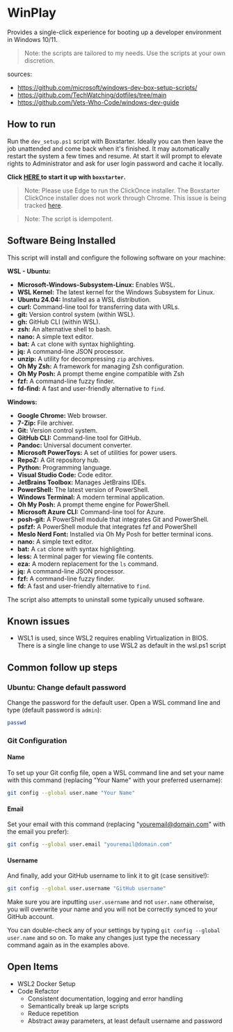 # WinPlay

Provides a single-click experience for booting up a developer environment in Windows 10/11.
> Note: the scripts are tailored to my needs. Use the scripts at your own discretion.

sources:
* https://github.com/microsoft/windows-dev-box-setup-scripts/
* https://github.com/TechWatching/dotfiles/tree/main
* https://github.com/Vets-Who-Code/windows-dev-guide

## How to run

Run the `dev_setup.ps1` script with Boxstarter. Ideally you can then leave the job unattended and come back when it's finished. It may automatically restart the system a few times and resume. At start it will prompt to elevate rights to Administrator and ask for user login password and cache it locally.

**Click <a href='http://boxstarter.org/package/url?https://raw.githubusercontent.com/predragstefanovic/winplay/main/dev_setup.ps1'> HERE </a> to start it up with `boxstarter`.** 

> Note: Please use Edge to run the ClickOnce installer. The Boxstarter ClickOnce installer does not work through Chrome. This issue is being tracked [here](https://github.com/chocolatey/boxstarter/issues/345).

> Note: The script is idempotent.

## Software Being Installed

This script will install and configure the following software on your machine:

**WSL - Ubuntu:**
*   **Microsoft-Windows-Subsystem-Linux:** Enables WSL.
*   **WSL Kernel:** The latest kernel for the Windows Subsystem for Linux.
*   **Ubuntu 24.04:** Installed as a WSL distribution.
*   **curl:** Command-line tool for transferring data with URLs.
*   **git:** Version control system (within WSL).
*   **gh:** GitHub CLI (within WSL).
*   **zsh:** An alternative shell to bash.
*   **nano:** A simple text editor.
*   **bat:** A `cat` clone with syntax highlighting.
*   **jq:** A command-line JSON processor.
*   **unzip:** A utility for decompressing `zip` archives.
*   **Oh My Zsh:** A framework for managing Zsh configuration.
*   **Oh My Posh:** A prompt theme engine compatible with Zsh
*   **fzf:** A command-line fuzzy finder.
*   **fd-find:** A fast and user-friendly alternative to `find`.

**Windows:**
*   **Google Chrome:** Web browser.
*   **7-Zip:** File archiver.
*   **Git:** Version control system.
*   **GitHub CLI:** Command-line tool for GitHub.
*   **Pandoc:** Universal document converter.
*   **Microsoft PowerToys:** A set of utilities for power users.
*   **RepoZ:** A Git repository hub.
*   **Python:** Programming language.
*   **Visual Studio Code:** Code editor.
*   **JetBrains Toolbox:** Manages JetBrains IDEs.
*   **PowerShell:** The latest version of PowerShell.
*   **Windows Terminal:** A modern terminal application.
*   **Oh My Posh:** A prompt theme engine for PowerShell.
*   **Microsoft Azure CLI:** Command-line tool for Azure.
*   **posh-git:** A PowerShell module that integrates Git and PowerShell.
*   **psfzf:** A PowerShell module that integrates fzf and PowerShell
*   **Meslo Nerd Font:** Installed via Oh My Posh for better terminal icons.
*   **nano:** A simple text editor.
*   **bat:** A `cat` clone with syntax highlighting.
*   **less:** A terminal pager for viewing file contents.
*   **eza:** A modern replacement for the `ls` command.
*   **jq:** A command-line JSON processor.
*   **fzf:** A command-line fuzzy finder.
*   **fd:** A fast and user-friendly alternative to `find`.

The script also attempts to uninstall some typically unused software.

## Known issues
- WSL1 is used, since WSL2 requires enabling Virtualization in BIOS. There is a single line change to use WSL2 as default in the wsl.ps1 script

## Common follow up steps

### Ubuntu: Change default password

Change the password for the default user. Open a WSL command line and type (default password is `admin`):

```sh
passwd
```

### Git Configuration

#### Name

To set up your Git config file, open a WSL command line and set your name with this command (replacing "Your Name" with your preferred username):

```sh
git config --global user.name "Your Name"
```

#### Email

Set your email with this command (replacing "youremail@domain.com" with the email you prefer):

```sh
git config --global user.email "youremail@domain.com"
```

#### Username

And finally, add your GitHub username to link it to git (case sensitive!):

```sh
git config --global user.username "GitHub username"
```

Make sure you are inputting `user.username` and not `user.name` otherwise, you will overwrite your name and you will not be correctly synced to your GitHub account.

You can double-check any of your settings by typing `git config --global user.name` and so on. To make any changes just type the necessary command again as in the examples above.

## Open Items

* WSL2 Docker Setup
* Code Refactor
    * Consistent documentation, logging and error handling
    * Semantically break up large scripts
    * Reduce repetition
    * Abstract away parameters, at least default username and password